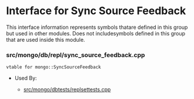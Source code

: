 
# Interface for Sync Source Feedback
This interface information represents symbols thatare defined in this group but used in other modules.  Does not includesymbols defined in this group that are used inside this module.

### src/mongo/db/repl/sync\_source\_feedback.cpp

<div></div>

    vtable for mongo::SyncSourceFeedback

- Used By:

    - [src/mongo/dbtests/replsettests.cpp](../../../tests/unit\_tests)
